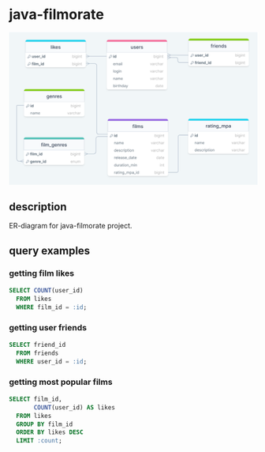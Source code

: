 # java-filmorate

![ER-diagram](src/main/resources/db/er-diagram.png)

## description
ER-diagram for java-filmorate project.

## query examples
### getting film likes
```sql
SELECT COUNT(user_id)
  FROM likes
  WHERE film_id = :id;
```
### getting user friends
```sql
SELECT friend_id
  FROM friends
  WHERE user_id = :id;
```
### getting most popular films
```sql
SELECT film_id,
       COUNT(user_id) AS likes
  FROM likes
  GROUP BY film_id
  ORDER BY likes DESC
  LIMIT :count;
```

